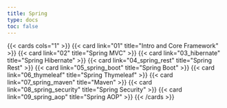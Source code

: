 ```yaml
---
title: Spring
type: docs
toc: false
---
```


{{< cards cols="1" >}}
{{< card link="01" title="Intro and Core Framework" >}}
{{< card link="02" title="Spring MVC" >}}
{{< card link="03_hibernate" title="Spring Hibernate" >}}
{{< card link="04_spring_rest" title="Spring Rest" >}}
{{< card link="05_spring_boot" title="Spring Boot" >}}
{{< card link="06_thymeleaf" title="Spring Thymeleaf" >}}
{{< card link="07_spring_maven" title="Maven" >}}
{{< card link="08_spring_security" title="Spring Security" >}}
{{< card link="09_spring_aop" title="Spring AOP" >}}
{{< /cards >}}
